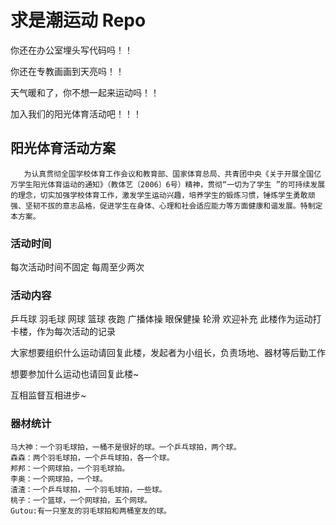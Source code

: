 # 求是潮运动 Repo

你还在办公室埋头写代码吗！！

你还在专教画画到天亮吗！！

天气暖和了，你不想一起来运动吗！！

加入我们的阳光体育活动吧！！！


## 阳光体育活动方案

       为认真贯彻全国学校体育工作会议和教育部、国家体育总局、共青团中央《关于开展全国亿万学生阳光体育运动的通知》（教体艺〔2006〕6号）精神，贯彻“一切为了学生 ”的可持续发展的理念，切实加强学校体育工作，激发学生运动兴趣，培养学生的锻炼习惯，锤炼学生勇敢顽强、坚韧不拔的意志品格，促进学生在身体、心理和社会适应能力等方面健康和谐发展。特制定本方案。


### 活动时间

每次活动时间不固定 每周至少两次


### 活动内容

乒乓球 羽毛球 网球 篮球 夜跑 广播体操 眼保健操 轮滑 欢迎补充
此楼作为运动打卡楼，作为每次活动的记录

大家想要组织什么运动请回复此楼，发起者为小组长，负责场地、器材等后勤工作

想要参加什么运动也请回复此楼~

互相监督互相进步~

### 器材统计

    马大神：一个羽毛球拍，一桶不是很好的球。一个乒乓球拍，两个球。
    森森：两个羽毛球拍，一个乒乓球拍，各一个球。
    邦邦：一个网球拍，一个羽毛球拍。
    李奥：一个网球拍，一个球。
    渣渣：一个乒乓球拍，一个羽毛球拍，一些球。
    桃子：一个篮球，一个网球拍，五个网球。
    Gutou:有一只室友的羽毛球拍和两桶室友的球。
